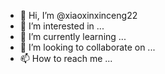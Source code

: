 - 👋 Hi, I’m @xiaoxinxinceng22
- 👀 I’m interested in ...
- 🌱 I’m currently learning ...
- 💞️ I’m looking to collaborate on ...
- 📫 How to reach me ...

<!---
xiaoxinxinceng22/xiaoxinxinceng22 is a ✨ special ✨ repository because its `README.md` (this file) appears on your GitHub profile.
You can click the Preview link to take a look at your changes.
can click the Preview link to take a look at your chan--->
